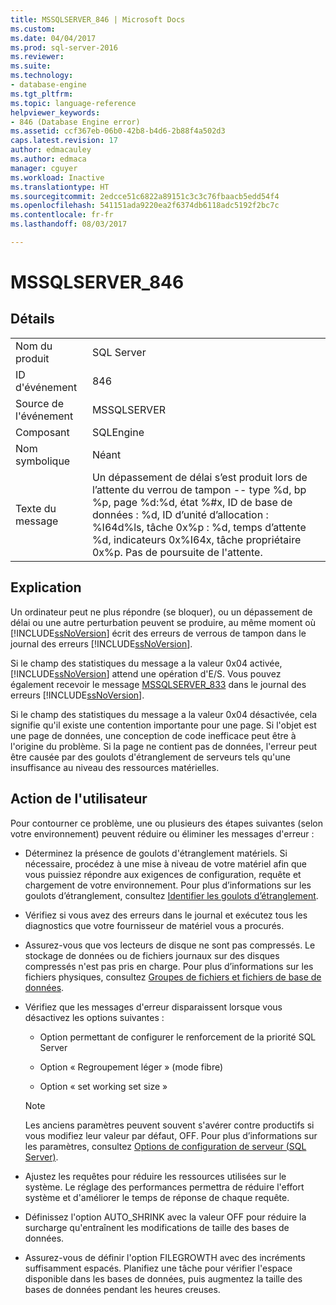 ```yaml
---
title: MSSQLSERVER_846 | Microsoft Docs
ms.custom: 
ms.date: 04/04/2017
ms.prod: sql-server-2016
ms.reviewer: 
ms.suite: 
ms.technology:
- database-engine
ms.tgt_pltfrm: 
ms.topic: language-reference
helpviewer_keywords:
- 846 (Database Engine error)
ms.assetid: ccf367eb-06b0-42b8-b4d6-2b88f4a502d3
caps.latest.revision: 17
author: edmacauley
ms.author: edmaca
manager: cguyer
ms.workload: Inactive
ms.translationtype: HT
ms.sourcegitcommit: 2edcce51c6822a89151c3c3c76fbaacb5edd54f4
ms.openlocfilehash: 541151ada9220ea2f6374db6118adc5192f2bc7c
ms.contentlocale: fr-fr
ms.lasthandoff: 08/03/2017

---
```

# <a name="mssqlserver846"></a>MSSQLSERVER_846
  
## <a name="details"></a>Détails  
  
|||  
|-|-|  
|Nom du produit|SQL Server|  
|ID d'événement|846|  
|Source de l'événement|MSSQLSERVER|  
|Composant|SQLEngine|  
|Nom symbolique|Néant|  
|Texte du message|Un dépassement de délai s’est produit lors de l’attente du verrou de tampon -- type %d, bp %p, page %d:%d, état %#x, ID de base de données : %d, ID d’unité d’allocation : %I64d%ls, tâche 0x%p : %d, temps d’attente %d, indicateurs 0x%I64x, tâche propriétaire 0x%p. Pas de poursuite de l'attente.|  
  
## <a name="explanation"></a>Explication  
Un ordinateur peut ne plus répondre (se bloquer), ou un dépassement de délai ou une autre perturbation peuvent se produire, au même moment où [!INCLUDE[ssNoVersion](../../includes/ssnoversion-md.md)] écrit des erreurs de verrous de tampon dans le journal des erreurs [!INCLUDE[ssNoVersion](../../includes/ssnoversion-md.md)].  
  
Si le champ des statistiques du message a la valeur 0x04 activée, [!INCLUDE[ssNoVersion](../../includes/ssnoversion-md.md)] attend une opération d'E/S. Vous pouvez également recevoir le message [MSSQLSERVER_833](~/relational-databases/errors-events/mssqlserver-833-database-engine-error.md) dans le journal des erreurs [!INCLUDE[ssNoVersion](../../includes/ssnoversion-md.md)].  
  
Si le champ des statistiques du message a la valeur 0x04 désactivée, cela signifie qu'il existe une contention importante pour une page. Si l'objet est une page de données, une conception de code inefficace peut être à l'origine du problème. Si la page ne contient pas de données, l'erreur peut être causée par des goulots d'étranglement de serveurs tels qu'une insuffisance au niveau des ressources matérielles.  
  
## <a name="user-action"></a>Action de l'utilisateur  
Pour contourner ce problème, une ou plusieurs des étapes suivantes (selon votre environnement) peuvent réduire ou éliminer les messages d'erreur :  
  
-   Déterminez la présence de goulots d'étranglement matériels. Si nécessaire, procédez à une mise à niveau de votre matériel afin que vous puissiez répondre aux exigences de configuration, requête et chargement de votre environnement. Pour plus d’informations sur les goulots d’étranglement, consultez [Identifier les goulots d’étranglement](~/relational-databases/performance/identify-bottlenecks.md).  
  
-   Vérifiez si vous avez des erreurs dans le journal et exécutez tous les diagnostics que votre fournisseur de matériel vous a procurés.  
  
-   Assurez-vous que vos lecteurs de disque ne sont pas compressés. Le stockage de données ou de fichiers journaux sur des disques compressés n'est pas pris en charge. Pour plus d’informations sur les fichiers physiques, consultez [Groupes de fichiers et fichiers de base de données](~/relational-databases/databases/database-files-and-filegroups.md).  
  
-   Vérifiez que les messages d'erreur disparaissent lorsque vous désactivez les options suivantes :  
  
    -   Option permettant de configurer le renforcement de la priorité SQL Server  
  
    -   Option « Regroupement léger » (mode fibre)  
  
    -   Option « set working set size »  
  
    > [!NOTE]  
    > Les anciens paramètres peuvent souvent s'avérer contre productifs si vous modifiez leur valeur par défaut, OFF. Pour plus d’informations sur les paramètres, consultez [Options de configuration de serveur &#40;SQL Server&#41;](~/database-engine/configure-windows/server-configuration-options-sql-server.md).  
  
-   Ajustez les requêtes pour réduire les ressources utilisées sur le système. Le réglage des performances permettra de réduire l'effort système et d'améliorer le temps de réponse de chaque requête.  
  
-   Définissez l'option AUTO_SHRINK avec la valeur OFF pour réduire la surcharge qu'entraînent les modifications de taille des bases de données.  
  
-   Assurez-vous de définir l'option FILEGROWTH avec des incréments suffisamment espacés. Planifiez une tâche pour vérifier l'espace disponible dans les bases de données, puis augmentez la taille des bases de données pendant les heures creuses.  
  

